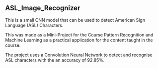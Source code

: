 ## ASL_Image_Recognizer
This is a small CNN model that can be used to detect American Sign Language (ASL) Characters.

This was made as a Mini-Project for the Course Pattern Recognition and Machine Learning as a practical application for the content taught in the course.

The project uses a Convolution Neural Network to detect and recognise ASL characters with the an accuracy of 92.85%.